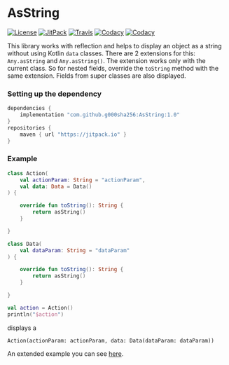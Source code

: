 # AsString

[![License](https://img.shields.io/static/v1?color=blue&label=License&message=MIT)](https://github.com/g000sha256/AsString/blob/master/License)
[![JitPack](https://img.shields.io/jitpack/v/github/g000sha256/AsString?color=brightgreen&label=Version)](https://jitpack.io/#g000sha256/AsString)
[![Travis](https://img.shields.io/travis/com/g000sha256/AsString?label=Build)](https://travis-ci.com/github/g000sha256/AsString)
[![Codacy](https://img.shields.io/codacy/coverage/15319dab2d374c8b9a24048ef914e4f3?label=Code%20coverage)](https://www.codacy.com/gh/g000sha256/AsString)
[![Codacy](https://img.shields.io/codacy/grade/15319dab2d374c8b9a24048ef914e4f3?label=Code%20quality)](https://www.codacy.com/gh/g000sha256/AsString)

This library works with reflection and helps to display an object as a string without using Kotlin `datа` classes. There are 2
extensions for this: `Any.asString` and `Any.asString()`. The extension works only with the current class. So for nested fields,
override the `toString` method with the same extension. Fields from super classes are also displayed.

### Setting up the dependency

```groovy
dependencies {
    implementation "com.github.g000sha256:AsString:1.0"
}
repositories {
    maven { url "https://jitpack.io" }
}
```

### Example

```kotlin
class Action(
    val actionParam: String = "actionParam",
    val data: Data = Data()
) {

    override fun toString(): String {
        return asString()
    }

}

class Data(
    val dataParam: String = "dataParam"
) {

    override fun toString(): String {
        return asString()
    }

}
```

```kotlin
val action = Action()
println("$action")
```

displays a

```
Action(actionParam: actionParam, data: Data(dataParam: dataParam))
```

An extended example you can see [here](https://github.com/g000sha256/AsString/blob/master/lib/src/test/kotlin/ru/g000sha256/as_string/AsStringTest.kt).